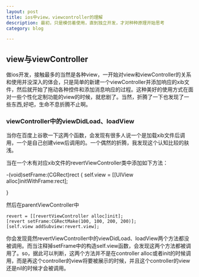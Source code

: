 ```yaml
---
layout: post
title: ios中view，viewcontroller的理解
description: 最初，只是模仿着使用，直到独立开发，才对种种原理开始思考
category: blog

---
```


## view与viewController

做ios开发，接触最多的当然是各种view，一开始对view和viewController的关系和使用并没深入的体会，只是简单的新建一个viewController并添加响应的xib文件，然后就开始了拖动各种控件和添加消息响应的过程。这种美好的使用方式在面对一些个性化定制功能的view的时候，就悲剧了。当然，折腾了一下也发现了一些东西,好吧，生命不息折腾不止啊。

### viewController中的viewDidLoad、loadView

当你在百度上谷歌一下这两个函数，会发现有很多人说一个是加载xib文件后调用，一个是自己创建view后调用的。一个偶然的折腾，我发现这个认知比较的肤浅。

当在一个木有对应xib文件的revertViewController类中添加如下方法：

-(void)setFrame:(CGRect)rect
{
    self.view = [[UIView alloc]initWithFrame:rect];
    
}

然后在parentViewController中

    revert = [[revertViewController alloc]init];
    [revert setFrame:CGRectMake(100, 100, 200, 200)];
    [self.view addSubview:revert.view];

你会发现竟然revertViewController中的viewDidLoad、loadView两个方法都没被调用。而当注释掉setFrame中的构造self.view函数，会发现这两个方法都被调用了。so，据此可以判断，这两个方法并不是在controller alloc或者init的时候调用，而是再这个controller的view将要被展示的时候，并且这个controller的view还是nil的时候才会被调用。



